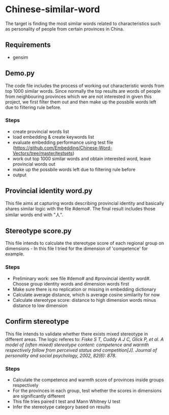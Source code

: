# Chinese-similar-word
The target is finding the most similar words related to characteristics such as personality of people from certain provinces in China.
## Requirements
- gensim
## Demo.py
The code file includes the process of working out characteristic words from top 1000 similar words. Since normally the top results are words of people from neighbouring provinces which we are not interested in given this project, we first filter them out and then make up the possbile words left due to filtering rule before.
### Steps
- create provincial words list
- load embedding & create keywords list
- evaluate embedding performance using test file (https://github.com/Embedding/Chinese-Word-Vectors/tree/master/testsets)
- work out top 1000 similar words and obtain interested word, leave provincial words out
- make up the possbile words left due to filtering rule before
- output

## Provincial identity word.py
This file aims at capturing words describing provincial identity and basically shares similar logic with the file #demo#. The final result includes those similar words end with "人".

## Stereotype score.py
This file intends to calculate the stereotype score of each regional group on dimensions - In this file I tried for the dimension of 'competence' for example. 

### Steps
- Preliminary work: see file #demo# and #provincial identity word#. Choose group identity words and dimension words first
- Make sure there is no replication or missing in embedding dictionary
- Calculate average distance, which is average cosine similarity for now
- Calculate stereotype score: distance to high dimension words minus distance to low dimension

## Confirm stereotype
This file intends to validate whether there exists mixed stereotype in different areas. The logic referes to: *Fiske S T, Cuddy A J C, Glick P, et al. A model of (often mixed) stereotype content: competence and warmth respectively follow from perceived status and competition[J]. Journal of personality and social psychology, 2002, 82(6): 878.*

### Steps
- Calculate the competence and warmth score of provinces inside groups respectively
- For the provinces in each group, test whether the scores in dimensions are significantly different
- This file tries paired t test and Mann Whitney U test
- Infer the stereotype category based on results
